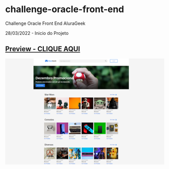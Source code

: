 # challenge-oracle-front-end
Challenge Oracle Front End AluraGeek

28/03/2022 - Inicio do Projeto

## [Preview - CLIQUE AQUI](https://marceloicampos.github.io/challenge-oracle-front-end-alurageek/)

![](https://github.com/marceloicampos/challenge-oracle-front-end-alurageek/blob/main/screenshot.png?raw=true)
